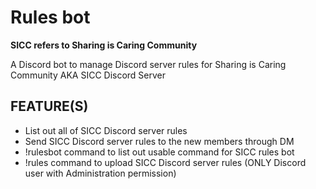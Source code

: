 # Rules bot


**SICC refers to Sharing is Caring Community**


A Discord bot to manage Discord server rules for Sharing is Caring Community AKA SICC Discord Server


## FEATURE(S)
- List out all of SICC Discord server rules
- Send SICC Discord server rules to the new members through DM
- !rulesbot command to list out usable command for SICC rules bot
- !rules command to upload SICC Discord server rules (ONLY Discord user with Administration permission)

